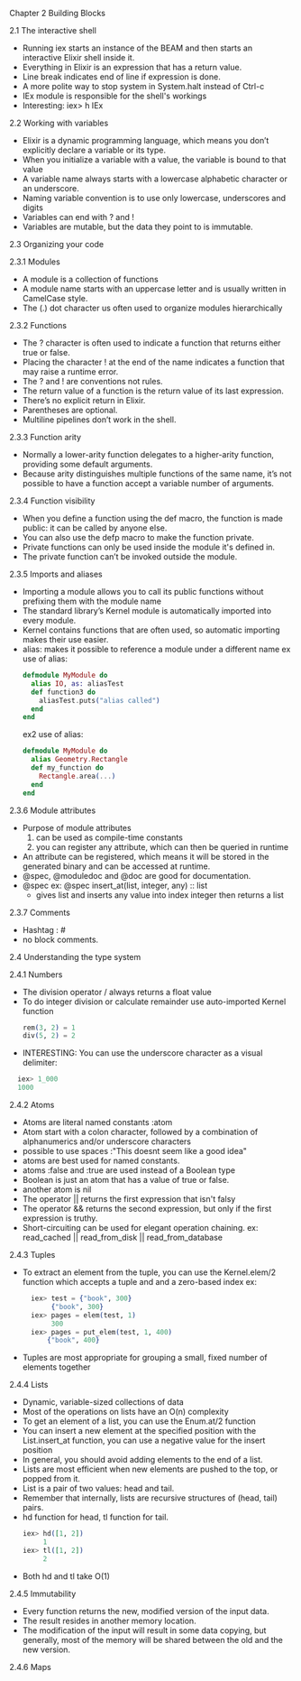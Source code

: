 Chapter 2 Building Blocks

2.1 The interactive shell
  - Running iex starts an instance of the BEAM and then starts an interactive Elixir shell inside it.
  - Everything in Elixir is an expression that has a return value.
  - Line break indicates end of line if expression is done.
  - A more polite way to stop system in System.halt instead of Ctrl-c
  - IEx module is responsible for the shell's workings
  - Interesting:
    iex> h IEx

2.2 Working with variables
  - Elixir is a dynamic programming language, which means you don’t explicitly declare a variable or its type.
  - When you initialize a variable with a value, the variable is bound to that value
  - A variable name always starts with a lowercase alphabetic character or an underscore.
  - Naming variable convention is to use only lowercase, underscores and digits
  - Variables can end with ? and !
  - Variables are mutable, but the data they point to is immutable.

2.3 Organizing your code

2.3.1 Modules
  - A module is a collection of functions
  - A module name starts with an uppercase letter and is usually written in CamelCase style.
  - The (.) dot character us often used to organize modules hierarchically

2.3.2 Functions
  - The ? character is often used to indicate a function that returns either true or false.
  - Placing the character ! at the end of the name indicates a function that may raise a runtime error.
  - The ? and ! are conventions not rules.
  - The return value of a function is the return value of its last expression.
  - There’s no explicit return in Elixir.
  - Parentheses are optional.
  - Multiline pipelines don’t work in the shell.

2.3.3 Function arity
  - Normally a lower-arity function delegates to a higher-arity function, providing some default arguments.
  - Because arity distinguishes multiple functions of the same name, it’s not possible to have a function accept a variable number of arguments.

2.3.4 Function visibility
  - When you define a function using the def macro, the function is made public: it can be called by anyone else.
  - You can also use the defp macro to make the function private.
  - Private functions can only be used inside the module it's defined in.
  - The private function can’t be invoked outside the module.

2.3.5 Imports and aliases
  - Importing a module allows you to call its public functions without prefixing them with the module name
  - The standard library’s Kernel module is automatically imported into every module.
  - Kernel contains functions that are often used, so automatic importing makes their use easier.
  - alias: makes it possible to reference a module under a different name
    ex use of alias:
    ```elixir
    defmodule MyModule do
      alias IO, as: aliasTest
      def function3 do
        aliasTest.puts("alias called")
      end
    end
    ```
    ex2 use of alias:
    ```elixir
    defmodule MyModule do
      alias Geometry.Rectangle
      def my_function do
        Rectangle.area(...)
      end
    end
    ```
2.3.6 Module attributes
  - Purpose of module attributes
    1. can be used as compile-time constants
    2. you can register any attribute, which can then be queried in runtime
  - An attribute can be registered, which means it will be stored in the generated binary and can be accessed at runtime.
  - @spec, @moduledoc and @doc are good for documentation.
  - @spec ex:
      @spec insert_at(list, integer, any) :: list
      - gives list and inserts any value into index integer then returns a list

2.3.7 Comments
  - Hashtag : #
  - no block comments.

2.4 Understanding the type system

2.4.1 Numbers
  - The division operator / always returns a float value
  - To do integer division or calculate remainder use auto-imported Kernel function
    ```elixir
    rem(3, 2) = 1
    div(5, 2) = 2
    ```
  - INTERESTING: You can use the underscore character as a visual delimiter:
  ```elixir
    iex> 1_000
    1000
  ```

2.4.2 Atoms
  - Atoms are literal named constants
    :atom
  - Atom start with a colon character, followed by a combination of alphanumerics and/or underscore characters
  - possible to use spaces
    :"This doesnt seem like a good idea"
  - atoms are best used for named constants.
  - atoms :false and :true are used instead of a Boolean type
  - Boolean is just an atom that has a value of true or false.
  - another atom is nil
  - The operator || returns the first expression that isn't falsy
  - The operator && returns the second expression, but only if the first expression is truthy.
  - Short-circuiting can be used for elegant operation chaining.
    ex:
      read_cached || read_from_disk || read_from_database

2.4.3 Tuples
  - To extract an element from the tuple, you can use the Kernel.elem/2 function which accepts a tuple and and a zero-based index
    ex:
    ```elixir
      iex> test = {"book", 300}
           {"book", 300}
      iex> pages = elem(test, 1)
           300
      iex> pages = put_elem(test, 1, 400)
          {"book", 400}
    ```
  - Tuples are most appropriate for grouping a small, fixed number of elements together

2.4.4 Lists
  - Dynamic, variable-sized collections of data
  - Most of the operations on lists have an O(n) complexity
  - To get an element of a list, you can use the Enum.at/2 function
  - You can insert a new element at the specified position with the List.insert_at function,  you can use a negative value for the insert position
  - In general, you should avoid adding elements to the end of a list.
  - Lists are most efficient when new elements are pushed to the top, or popped from it.
  - List is a pair of two values: head and tail.
  - Remember that internally, lists are recursive structures of (head, tail) pairs.
  - hd function for head, tl function for tail.
    ```elixir
    iex> hd([1, 2])
         1
    iex> tl([1, 2])
         2
    ```
  - Both hd and tl take O(1)

2.4.5 Immutability
  - Every function returns the new, modified version of the input data.
  - The result resides in another memory location.
  - The modification of the input will result in some data copying, but generally, most of the memory will be shared between the old and the new version.

2.4.6 Maps   
